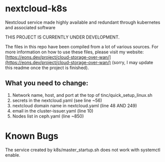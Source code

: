 # nextcloud-k8s
Nextcloud service made highly available and redundant through kubernetes and associated software

THIS PROJECT IS CURRENTLY UNDER DEVELOPMENT.

The files in this repo have been compiled from a lot of various sources. For more information on how to use these files, please visit my website: [https://eons.dev/project/cloud-storage-over-wan/](https://eons.dev/project/cloud-storage-over-wan/) (sorry, I may update this readme once the project is finished).

## What you need to change:
1. Network name, host, and port at the top of tinc/quick_setup_linux.sh
2. secrets in the nextcloud.yaml (see line ~56)
3. nextcloud domain name in nextcloud.yaml (line 48 AND 249)
3. email in the cluster-issuer.yaml (line 10)
4. Nodes list in ceph.yaml (line ~850)

# Known Bugs
The service created by k8s/master_startup.sh does not work with systemctl enable.